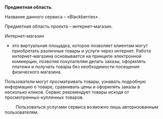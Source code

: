 

**Предметная
область.**

Название
данного сервиса – «Blackberries» .

Предметная
область проекта – интернет-магазин.

Интернет-магазин

- это виртуальная площадка, которое позволяет клиентам могут приобретать
  различные товары и услуги через интернет. Работа интернет-магазина основывается
  на принципе электронной коммерции, позволяя покупателям делать заказы,
  оформлять платежи и получать товары без необходимости посещения физического
  магазина.

Пользователи
могут просматривать товары, узнавать подробную информацию о товаре, сравнивать
цены и оформлять заказы в несколько кликов. Сервис рекомендует товары исходя от
просмотренных-купленных товаров.

         Пользоваться услугами сервиса возможно
лишь авторизованным пользователям.
